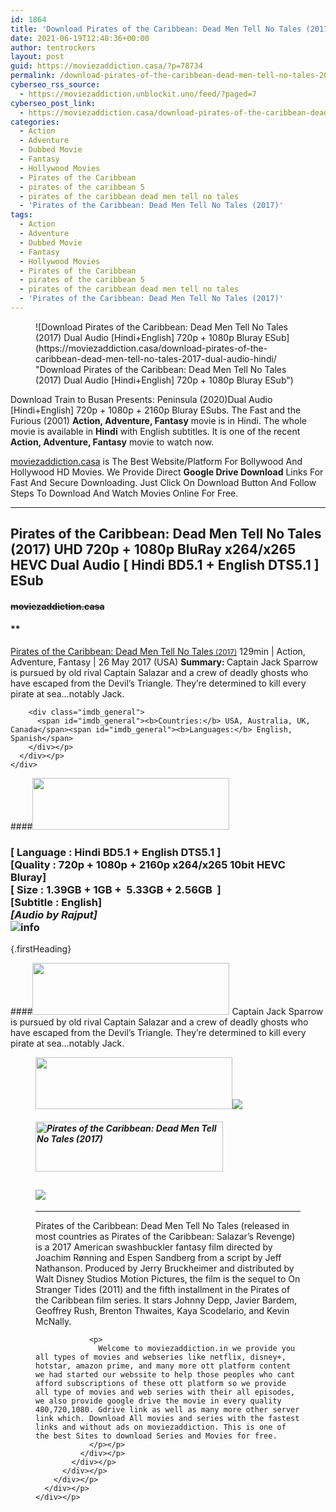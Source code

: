```yaml
---
id: 1864
title: 'Download Pirates of the Caribbean: Dead Men Tell No Tales (2017) Dual Audio [Hindi+English] 720p + 1080p Bluray ESub'
date: 2021-06-19T12:48:36+00:00
author: tentrockers
layout: post
guid: https://moviezaddiction.casa/?p=78734
permalink: /download-pirates-of-the-caribbean-dead-men-tell-no-tales-2017-dual-audio-hindienglish-720p-1080p-bluray-esub/
cyberseo_rss_source:
  - https://moviezaddiction.unblockit.uno/feed/?paged=7
cyberseo_post_link:
  - https://moviezaddiction.casa/download-pirates-of-the-caribbean-dead-men-tell-no-tales-2017-dual-audio-hindi/
categories:
  - Action
  - Adventure
  - Dubbed Movie
  - Fantasy
  - Hollywood Movies
  - Pirates of the Caribbean
  - pirates of the caribbean 5
  - pirates of the caribbean dead men tell no tales
  - 'Pirates of the Caribbean: Dead Men Tell No Tales (2017)'
tags:
  - Action
  - Adventure
  - Dubbed Movie
  - Fantasy
  - Hollywood Movies
  - Pirates of the Caribbean
  - pirates of the caribbean 5
  - pirates of the caribbean dead men tell no tales
  - 'Pirates of the Caribbean: Dead Men Tell No Tales (2017)'
---
```

<figure class="entry-thumbnail">![Download Pirates of the Caribbean: Dead Men Tell No Tales (2017) Dual Audio [Hindi+English] 720p + 1080p Bluray ESub](https://moviezaddiction.casa/download-pirates-of-the-caribbean-dead-men-tell-no-tales-2017-dual-audio-hindi/ "Download Pirates of the Caribbean: Dead Men Tell No Tales (2017) Dual Audio [Hindi+English] 720p + 1080p Bluray ESub") </figure> 

Download Train to Busan Presents: Peninsula (2020)Dual Audio [Hindi+English] 720p + 1080p + 2160p Bluray ESubs. The Fast and the Furious (2001) **Action, Adventure, Fantasy** movie is in Hindi. The whole movie is available in **Hindi** with English subtitles. It is one of the recent **Action, Adventure, Fantasy** movie to watch now.

[moviezaddiction.casa](https://moviezaddiction.casa) is The Best Website/Platform For Bollywood And Hollywood HD Movies. We Provide Direct **Google Drive Download** Links For Fast And Secure Downloading. Just Click On Download Button And Follow Steps To Download And Watch Movies Online For Free.

* * *

## <span>Pirates of the Caribbean: Dead Men Tell No Tales (2017) UHD 720p + 1080p BluRay x264/x265 HEVC Dual Audio [ Hindi BD5.1 + English DTS5.1 ] ESub</span>

#### <span>~~moviezaddiction.casa~~</span>

#### **</p> 

<div class="imdb_container">
  <div>
    <div class="imdb_dark">
      <div class="imdb_right">
        <span id="movie_title"><a href="https://www.imdb.com/title/tt1790809" target="_blank" rel="noopener">Pirates of the Caribbean: Dead Men Tell No Tales<small> (2017)</small></a></span> <span id="genres">129min | Action, Adventure, Fantasy | 26 May 2017 (USA)</span> <span id="summary"><b>Summary: </b>Captain Jack Sparrow is pursued by old rival Captain Salazar and a crew of deadly ghosts who have escaped from the Devil&#8217;s Triangle. They&#8217;re determined to kill every pirate at sea&#8230;notably Jack.</span> </p> 
        
        <div class="imdb_general">
          <span id="imdb_general"><b>Countries:</b> USA, Australia, UK, Canada</span><span id="imdb_general"><b>Languages:</b> English, Spanish</span>
        </div></p>
      </div></p>
    </div>
  </div>
</div>

</b></h4> 

####<img loading="lazy" class="aligncenter" src="https:///moviezaddiction.casa/wp-content/uploads/2018/02/Media-Info.png?zoom=0.8099999785423279&resize=315%2C83&ssl=1" srcset="https://moviezaddiction.casa//wp-content/uploads/2018/02/Media-Info.png?zoom=0.8999999761581421&resize=315%2C83&ssl=1" width="315" height="83" /> 

### <span><span><strong>[ Language : Hindi BD5.1 + English DTS5.1</strong>&nbsp;]</span><br /><span>[Quality : 720p + 1080p + 2160p x264/x265 10bit HEVC&nbsp; Bluray]</span><br /><span>[ Size : 1.39GB + 1GB +&nbsp; 5.33GB + 2.56GB&nbsp; ]</span><br /><span>[Subtitle : English]<br /><em>[Audio by Rajput]</em><br /></span></span><img src="https://i.imgur.com/AusysgD.png" alt="info" usemap="#workmap" /> </p> 

<map name="workmap">
  <area alt="imdb" coords="0,0,80,40" shape="rect" href="https://www.imdb.com/title/tt1790809/" target="_blank" />
  
  <area alt="youtube" coords="100,0,180,40" shape="rect" href="https://www.youtube.com/watch?v=Hgeu5rhoxxY" target="_blank" />
</map> {.firstHeading}

####<img loading="lazy" class="aligncenter" src="https://moviezaddiction.casa//wp-content/uploads/2018/02/Plot.jpeg?zoom=0.8099999785423279&resize=315%2C83&ssl=1" srcset="https://moviezaddiction.casa//wp-content/uploads/2018/02/Plot.jpeg?zoom=0.8999999761581421&resize=315%2C83&ssl=1" width="315" height="83" />  <span>Captain Jack Sparrow is pursued by old rival Captain Salazar and a crew of deadly ghosts who have escaped from the Devil’s Triangle. They’re determined to kill every pirate at sea…notably Jack.</span>

<div class="wp-block-image">
  <figure class="aligncenter is-resized"><img loading="lazy" class="aligncenter" src="https://i1.wp.com/moviezaddiction.casa/wp-content/uploads/2018/02/Screenshots-Button.png?zoom=0.8099999785423279&resize=315%2C83&ssl=1" srcset="https://moviezaddiction.casa//wp-content/uploads/2018/02/Screenshots-Button.png?zoom=0.8999999761581421&resize=315%2C83&ssl=1" width="315" height="83" /><img src="https://1.bp.blogspot.com/-hDsKOxP07Ag/YM3hk_tABEI/AAAAAAAAENw/Vgm7BN6Bhis3rd4UocugssQ7DetNNpe-wCLcBGAsYHQ/s16000/Pirates%2Bof%2Bthe%2BCaribbean%2B-%2BDead%2BMen%2BTell%2BNo%2BTales%2B%25282017%2529%2BUHD%2B1080p%2BBluray%2Bx264%2BDual%2BAudio%2B%255B%2BHindi%2BBD5.1%2B%252B%2BEnglish%2BDTS5.1%2B%255D%2BMSubs%2B5GB%2B%255Bwww.MoviezAddiction.casa%255D_s.jpg" /> </p> 
  
  <h4 class="summary_text">
    <em><img loading="lazy" class="aligncenter" src="https://i2.wp.com/moviezaddiction.casa/wp-content/uploads/2018/02/Download-Button-1.png?zoom=0.8099999785423279&resize=300%2C80&ssl=1" srcset="https://i2.wp.com/moviezaddiction.casa/wp-content/uploads/2018/02/Download-Button-1.png?zoom=0.8999999761581421&resize=300%2C80&ssl=1" alt="Pirates of the Caribbean: Dead Men Tell No Tales (2017)" width="300" height="80" /></em>
  </h4>
  
  <h2>
    <img class="aligncenter" src="https://i.imgur.com/Ds7bb.gif" />
  </h2>
  
  <hr />
  
  <div class="mod" data-md="50" data-hveid="250" data-ved="0ahUKEwi-7dnvqo7WAhXLsFQKHTILBKEQkCkI-gEoAzAn">
    <div class="_cgc kno-fb-ctx" data-hveid="251" data-ved="0ahUKEwi-7dnvqo7WAhXLsFQKHTILBKEQziAI-wEoADAn">
      <div class="r-iH9cFH0n0MiE">
        <div class="mod" data-md="50" data-hveid="228" data-ved="0ahUKEwjniJq86tTWAhULK48KHU9mChkQkCkI5AEoBDAh">
          <div class="_cgc kno-fb-ctx" data-hveid="229" data-ved="0ahUKEwjniJq86tTWAhULK48KHU9mChkQziAI5QEoADAh">
            <div class="r-iwKCMzMr_HBQ">
              <div class="overviewContainer ng-star-inserted">
                <p>
                  Pirates of the Caribbean: Dead Men Tell No Tales (released in most countries as Pirates of the Caribbean: Salazar’s Revenge) is a 2017 American swashbuckler fantasy film directed by Joachim Rønning and Espen Sandberg from a script by Jeff Nathanson. Produced by Jerry Bruckheimer and distributed by Walt Disney Studios Motion Pictures, the film is the sequel to On Stranger Tides (2011) and the fifth installment in the Pirates of the Caribbean film series. It stars Johnny Depp, Javier Bardem, Geoffrey Rush, Brenton Thwaites, Kaya Scodelario, and Kevin McNally.
                </p>
                
                <p>
                  Welcome to moviezaddiction.in we provide you all types of movies and webseries like netflix, disney+, hotstar, amazon prime, and many more ott platform content we had started our webssite to help those peoples who cant afford subscriptions of these ott platform so we provide all type of movies and web series with their all episodes, we also provide google drive the movie in every quality 480,720,1080. Gdrive link as well as many more other server link which. Download All movies and series with the fastest links and without ads on moviezaddiction. This is one of the best Sites to download Series and Movies for free.
                </p></p>
              </div></p>
            </div></p>
          </div></p>
        </div></p>
      </div></p>
    </div></p>
  </div></figure>
</div>